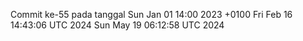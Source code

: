 Commit ke-55 pada tanggal Sun Jan 01 14:00 2023 +0100
Fri Feb 16 14:43:06 UTC 2024
Sun May 19 06:12:58 UTC 2024
